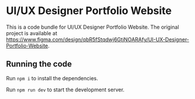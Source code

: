 
  # UI/UX Designer Portfolio Website

  This is a code bundle for UI/UX Designer Portfolio Website. The original project is available at https://www.figma.com/design/qbR5fStqdwj6GtjNOARAfy/UI-UX-Designer-Portfolio-Website.

  ## Running the code

  Run `npm i` to install the dependencies.

  Run `npm run dev` to start the development server.
  